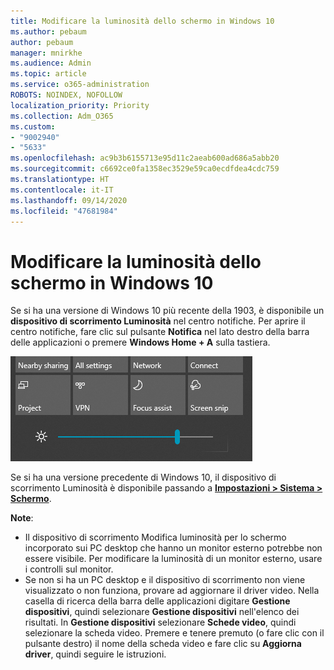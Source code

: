 ```yaml
---
title: Modificare la luminosità dello schermo in Windows 10
ms.author: pebaum
author: pebaum
manager: mnirkhe
ms.audience: Admin
ms.topic: article
ms.service: o365-administration
ROBOTS: NOINDEX, NOFOLLOW
localization_priority: Priority
ms.collection: Adm_O365
ms.custom:
- "9002940"
- "5633"
ms.openlocfilehash: ac9b3b6155713e95d11c2aeab600ad686a5abb20
ms.sourcegitcommit: c6692ce0fa1358ec3529e59ca0ecdfdea4cdc759
ms.translationtype: HT
ms.contentlocale: it-IT
ms.lasthandoff: 09/14/2020
ms.locfileid: "47681984"
---
```

# <a name="change-screen-brightness-in-windows-10"></a>Modificare la luminosità dello schermo in Windows 10

Se si ha una versione di Windows 10 più recente della 1903, è disponibile un **dispositivo di scorrimento Luminosità** nel centro notifiche. Per aprire il centro notifiche, fare clic sul pulsante **Notifica** nel lato destro della barra delle applicazioni o premere **Windows Home + A** sulla tastiera.

![Dispositivo di scorrimento Luminosità](media/brightness-slider.png)

Se si ha una versione precedente di Windows 10, il dispositivo di scorrimento Luminosità è disponibile passando a **[Impostazioni > Sistema > Schermo](ms-settings:display?activationSource=GetHelp)**.

**Note**:

- Il dispositivo di scorrimento Modifica luminosità per lo schermo incorporato sui PC desktop che hanno un monitor esterno potrebbe non essere visibile. Per modificare la luminosità di un monitor esterno, usare i controlli sul monitor.
- Se non si ha un PC desktop e il dispositivo di scorrimento non viene visualizzato o non funziona, provare ad aggiornare il driver video. Nella casella di ricerca della barra delle applicazioni digitare **Gestione dispositivi**, quindi selezionare **Gestione dispositivi** nell'elenco dei risultati. In **Gestione dispositivi** selezionare **Schede video**, quindi selezionare la scheda video. Premere e tenere premuto (o fare clic con il pulsante destro) il nome della scheda video e fare clic su **Aggiorna driver**, quindi seguire le istruzioni.
